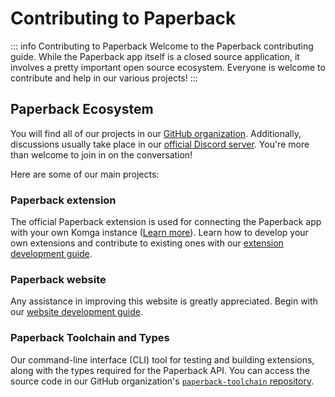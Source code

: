 # Contributing to Paperback

::: info Contributing to Paperback
Welcome to the Paperback contributing guide. While the Paperback app itself is a closed source application, it involves a pretty important open source ecosystem. Everyone is welcome to contribute and help in our various projects!
:::

## Paperback Ecosystem

You will find all of our projects in our [GitHub organization](https://github.com/Paperback-iOS). Additionally, discussions usually take place in our [official Discord server](https://discord.paperback.moe). You're more than welcome to join in on the conversation!

Here are some of our main projects:

### Paperback extension

The official Paperback extension is used for connecting the Paperback app with your own Komga instance ([Learn more](/getting-started/adding-content/komga)). Learn how to develop your own extensions and contribute to existing ones with our [extension development guide](/contributing/extension-development/).

### Paperback website

Any assistance in improving this website is greatly appreciated. Begin with our [website development guide](/contributing/extension-development/).

### Paperback Toolchain and Types

Our command-line interface (CLI) tool for testing and building extensions, along with the types required for the Paperback API. You can access the source code in our GitHub organization's [`paperback-toolchain` repository](https://github.com/Paperback-iOS/paperback-toolchain).
